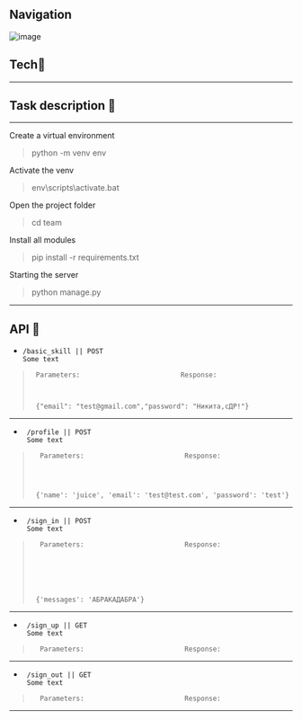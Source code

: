 ## Navigation
![image](https://user-images.githubusercontent.com/101140452/169601332-479b3116-7204-4ff6-b7aa-5e58412076da.png)


## Tech🍪



***
## Task description 🍪


***
Create a virtual environment
>python -m venv env


Activate the venv
>env\scripts\activate.bat


Open the project folder
>cd team


Install all modules
>pip install -r requirements.txt


Starting the server
>python manage.py
***
## API 🍪
-     /basic_skill || POST
      Some text
>      
>      Parameters:                         Response:
>                                             
>                                          
>      
>      {"email": "test@gmail.com","password": "Никита,сДР!"}
----

-      /profile || POST
       Some text
>      
>       Parameters:                         Response:
>        
>                        
>           
>      
>      {'name': 'juice', 'email': 'test@test.com', 'password': 'test'}
----

-      /sign_in || POST
       Some text
>      
>       Parameters:                         Response:
>       
>       
>                                         
>                                      
>                                                       
>      
>      {'messages': 'АБРАКАДАБРА'}
----

-      /sign_up || GET
       Some text
>      
>       Parameters:                         Response:
>      
>
>                                           
>                                           
>                                                            
>      
----
-      /sign_out || GET
       Some text
>      
>       Parameters:                         Response:
>      
>
>                                           
>                                           
>                                                            
>      
>               
***
   

